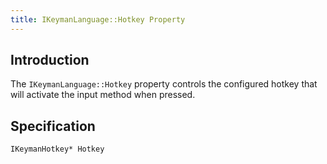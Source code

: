 ```yaml
---
title: IKeymanLanguage::Hotkey Property
---
```


## Introduction

The `IKeymanLanguage::Hotkey` property controls the configured hotkey
that will activate the input method when pressed.

## Specification

``` clike
IKeymanHotkey* Hotkey
```
